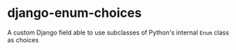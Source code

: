 # django-enum-choices
A custom Django field able to use subclasses of Python's internal `Enum` class as choices
